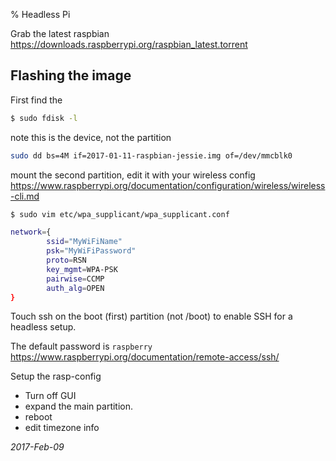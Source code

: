 % Headless Pi

Grab the latest raspbian 
https://downloads.raspberrypi.org/raspbian_latest.torrent


## Flashing the image

First find the 
```bash
$ sudo fdisk -l
```
note this is the device, not the partition
```bash
sudo dd bs=4M if=2017-01-11-raspbian-jessie.img of=/dev/mmcblk0
```

mount the second partition, edit it with your wireless config
https://www.raspberrypi.org/documentation/configuration/wireless/wireless-cli.md

```bash
$ sudo vim etc/wpa_supplicant/wpa_supplicant.conf

network={
        ssid="MyWiFiName"
        psk="MyWiFiPassword"
        proto=RSN
        key_mgmt=WPA-PSK
        pairwise=CCMP
        auth_alg=OPEN
}
```

Touch ssh on the boot (first) partition (not /boot) to enable SSH for a headless setup.

The default password is ```raspberry```
https://www.raspberrypi.org/documentation/remote-access/ssh/

Setup the rasp-config

* Turn off GUI
* expand the main partition.
* reboot
* edit timezone info

_2017-Feb-09_
